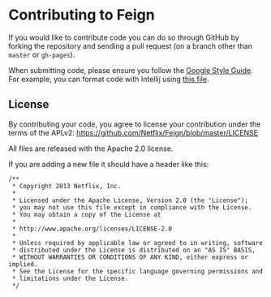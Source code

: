 # Contributing to Feign

If you would like to contribute code you can do so through GitHub by forking the repository and sending a pull request (on a branch other than `master` or `gh-pages`).

When submitting code, please ensure you follow the [Google Style Guide](http://google-styleguide.googlecode.com/svn/trunk/javaguide.html). For example, you can format code with Intellij using [this file](https://google-styleguide.googlecode.com/svn/trunk/intellij-java-google-style.xml).

## License

By contributing your code, you agree to license your contribution under the terms of the APLv2: https://github.com/Netflix/Feign/blob/master/LICENSE

All files are released with the Apache 2.0 license.

If you are adding a new file it should have a header like this:

```
/**
 * Copyright 2013 Netflix, Inc.
 * 
 * Licensed under the Apache License, Version 2.0 (the "License");
 * you may not use this file except in compliance with the License.
 * You may obtain a copy of the License at
 * 
 * http://www.apache.org/licenses/LICENSE-2.0
 * 
 * Unless required by applicable law or agreed to in writing, software
 * distributed under the License is distributed on an "AS IS" BASIS,
 * WITHOUT WARRANTIES OR CONDITIONS OF ANY KIND, either express or implied.
 * See the License for the specific language governing permissions and
 * limitations under the License.
 */
 ```

